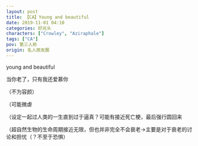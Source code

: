 ```yaml
---
layout: post
title: 【CA】Young and beautiful
date: 2019-11-01 04:10
categories: 好兆头
characters: ["Crowley", "Aziraphale"]
tags: ["CA"]
pov: 第三人称
origin: 名人朋友圈
---
```


young and beautiful

当你老了，只有我还爱慕你

（不为容颜）



（可能微虐

（设定一起过人类的一生直到过于逼真？可能有接近死亡梗，最后强行圆回来

（超自然生物的生命周期接近无限，但也并非完全不会衰老→主要是对于衰老的讨论和担忧（？不至于恐惧）
